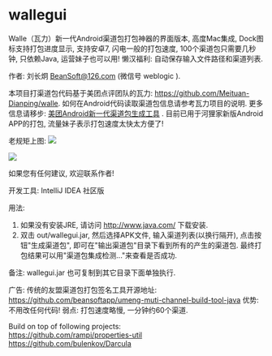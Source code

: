 # wallegui
Walle（瓦力）新一代Android渠道包打包神器的界面版本, 高度Mac集成, Dock图标支持打包进度显示, 支持安卓7, 闪电一般的打包速度, 100个渠道包只需要几秒钟, 只依赖Java, 运营妹子也可以用! 懒汉福利: 自动保存输入文件路径和渠道列表.

作者: 刘长炯 BeanSoft@126.com (微信号 weblogic ). 

本项目打渠道包代码基于美团点评团队的瓦力: https://github.com/Meituan-Dianping/walle. 如何在Android代码读取渠道包信息请参考瓦力项目的说明. 更多信息请移步: 
[美团Android新一代渠道包生成工具](http://tech.meituan.com/android-apk-v2-signature-scheme.html) . 目前已用于河狸家新版Android APP的打包, 流量妹子表示打包速度太快太方便了!

老规矩上图:
<img src="https://raw.githubusercontent.com/beansoftapp/wallegui/master/screenshot/wallegui.png">

<img src="https://raw.githubusercontent.com/beansoftapp/wallegui/master/screenshot/walle_dock.png">

如果您有任何建议, 欢迎联系作者!

开发工具: IntelliJ IDEA 社区版

用法:
1. 如果没有安装JRE, 请访问 http://www.java.com/ 下载安装.
2. 双击 out/wallegui.jar, 然后选择APK文件, 输入渠道列表(以换行隔开), 点击按钮"生成渠道包", 即可在"输出渠道包"目录下看到所有的产生的渠道包. 最终打包结果可以用"渠道包集成检测..."来查看是否成功.

备注: wallegui.jar 也可复制到其它目录下面单独执行.

广告: 传统的友盟渠道包打包签名工具开源地址: https://github.com/beansoftapp/umeng-muti-channel-build-tool-java 优势: 不用改任何代码! 弱点: 打包速度略慢, 一分钟约60个渠道.

Build on top of following projects:<br>
https://github.com/rampi/properties-util<br>
https://github.com/bulenkov/Darcula<br>



